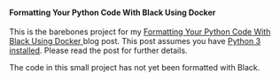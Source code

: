 #### Formatting Your Python Code With Black Using Docker

This is the barebones project for my [Formatting Your Python Code With Black Using Docker
](https://ericbernier.com/black-docker) blog post. This post assumes you have [Python 3 installed](https://realpython.com/installing-python/). Please read the post for further details.

The code in this small project has not yet been formatted with Black.
